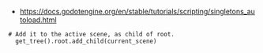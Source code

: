 

 * https://docs.godotengine.org/en/stable/tutorials/scripting/singletons_autoload.html
```
# Add it to the active scene, as child of root.
  get_tree().root.add_child(current_scene)
```